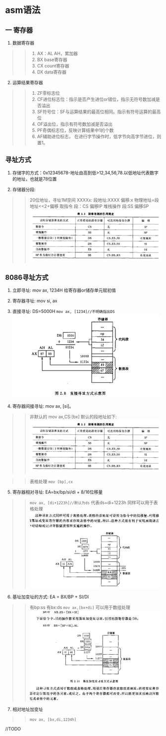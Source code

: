 # asm语法

## 一 寄存器

1. 数据寄存器
>>  1. AX：AL AH，累加器
>>  2. BX base寄存器
>>  3. CX count寄存器
>>  4. DX data寄存器

2. 运算结果寄存器
>>  1. ZF零标志位
>>  2. CF进位标志位：指示是否产生进位or错位，指示无符号数加减是否溢出
>>  3. SF符号位：SF与运算结果的最高位相同。指示有符号运算的最高位
>>  4. OF溢出位，指示有符号数加减是否溢出
>>  5. PF奇偶标志位，反映计算结果中1的个数
>>  6. AF辅助进位标志， 在进行字节操作时，低字节向高字节进位，则置1。

## 寻址方式
1. 存储字的方式：0x12345678-地址由高到低>12,34,56,78.以低地址代表数字的地址，也就是78位置

2. 存储器分段:
>> 20位地址，寻址1M空间
>> XXXXx: 段地址:XXXX 偏移:x 物理地址=段地址<<2+偏移
>> 取指令 段：CS 偏移IP
>> 堆栈操作 段:SS 偏移SP
![段寄存器引用规定](https://github.com/waxnkw/OScourse/raw/master/resource/img/asm/asm1.PNG)

## 8086寻址方式
1. 立即寻址: mov ax, 1234H 给寄存器or储存单元赋初值
2. 寄存器寻址: mov si, ax
3. 直接寻址: DS=5000H <code>mov ax, [1234]//不明确指出DS</code>
![段寄存器引用规定](https://github.com/waxnkw/OScourse/raw/master/resource/img/asm/asm2.PNG)

4. 寄存器间接寻址: mov ax, [si]。 
>> 非默认的 mov ax,CS:[bx]
>> 默认的段地址如下:
![段寄存器引用规定](https://github.com/waxnkw/OScourse/raw/master/resource/img/asm/asm1.PNG) 

>> 表格处理 <code>mov [bp],cx</code>

5. 寄存器相对寻址: EA=bx/bp/si/di + 8/16位移量
>> <code>mov ax, [di+1223h]//默认为ds</code> 代表ds+di+1223h
>> 同样可以用于表格处理
![段寄存器引用规定](https://github.com/waxnkw/OScourse/raw/master/resource/img/asm/asm3.PNG)

6. 基址加变址的方式: EA = BX/BP + SI/DI
>> 有bp:ss  有bx:ds
>> <code>mov ax,[bx+di]</code>
>> 可以用于数组处理
![段寄存器引用规定](https://github.com/waxnkw/OScourse/raw/master/resource/img/asm/asm4.PNG)

7. 相对地址加变址
>> <code>mov ax, [bx,di,1234h]</code>

//TODO
